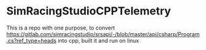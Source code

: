 # SimRacingStudioCPPTelemetry
This is a repo with one purpose, to convert https://gitlab.com/simracingstudio/srsapi/-/blob/master/api/csharp/Program.cs?ref_type=heads into cpp, built it and run on linux
